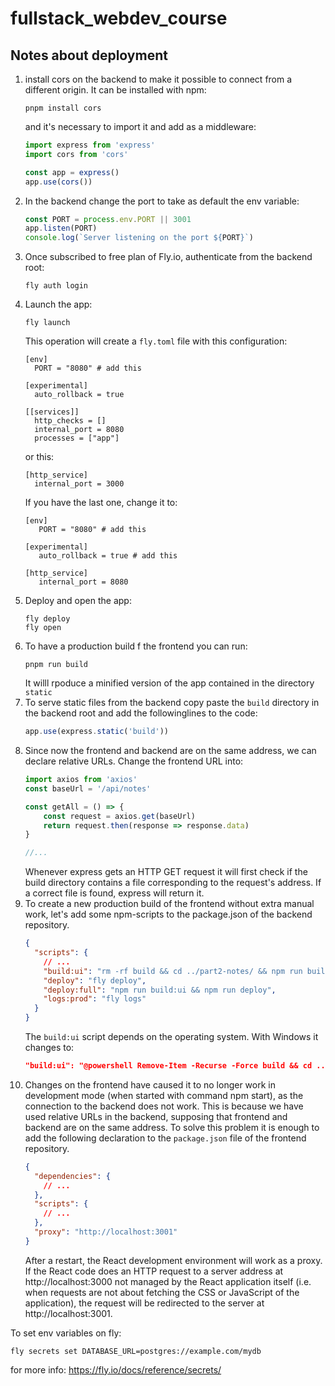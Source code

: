 # fullstack_webdev_course
## Notes about deployment
1. install cors on the backend to make it possible to connect from a different origin.
It can be installed with npm:
    ```
    pnpm install cors
    ```
   and it's necessary to import it and add as a middleware:
    ```javascript
    import express from 'express'
    import cors from 'cors'
    
    const app = express()
    app.use(cors())
    ```
2. In the backend change the port to take as default the env variable:
    ```javascript
    const PORT = process.env.PORT || 3001
    app.listen(PORT)
    console.log(`Server listening on the port ${PORT}`)
    ```
3. Once subscribed to free plan of Fly.io, authenticate from the backend root:
    ```
    fly auth login
    ```
4. Launch the app:
    ```
    fly launch
    ```
   This operation will create a `fly.toml` file with this configuration:
    ```
    [env]
      PORT = "8080" # add this
    
    [experimental]
      auto_rollback = true
    
    [[services]]
      http_checks = []
      internal_port = 8080 
      processes = ["app"]
    ```
    or this:
    ```
    [http_service]
      internal_port = 3000
    ```
   If you have the last one, change it to:
    ``` 
   [env]
       PORT = "8080" # add this
   
   [experimental]
       auto_rollback = true # add this

   [http_service]
       internal_port = 8080
    ```
5. Deploy and open the app:
    ```
    fly deploy
    fly open
    ```
6. To have a production build f the frontend you can run:
    ```
    pnpm run build
    ```
    It willl rpoduce a minified version of the app contained in the directory `static`
7. To serve static files from the backend copy paste the `build` directory in the backend root and add the followinglines to the code:
    ```javascript
    app.use(express.static('build'))
    ```
8. Since now the frontend and backend are on the same address, we can declare relative URLs.
Change the frontend URL into:
    ```javascript
    import axios from 'axios'
    const baseUrl = '/api/notes'
    
    const getAll = () => {
        const request = axios.get(baseUrl)
        return request.then(response => response.data)
    }
    
    //...
    ```
    Whenever express gets an HTTP GET request it will first check if the build directory contains a file corresponding to the request's address. 
If a correct file is found, express will return it.
9. To create a new production build of the frontend without extra manual work, let's add some npm-scripts to the package.json of the backend repository.
    ```json
    {
      "scripts": {
        // ...
        "build:ui": "rm -rf build && cd ../part2-notes/ && npm run build && cp -r build ../notes-backend",
        "deploy": "fly deploy",
        "deploy:full": "npm run build:ui && npm run deploy",    
        "logs:prod": "fly logs"
      }
    }
    ```
    The `build:ui` script depends on the operating system. With Windows it changes to:
    ```json
    "build:ui": "@powershell Remove-Item -Recurse -Force build && cd ../frontend && npm run build && @powershell Copy-Item build -Recurse ../backend", 
    ```
10. Changes on the frontend have caused it to no longer work in development mode (when started with command npm start), as the connection to the backend does not work.
This is because we have used relative URLs in the backend, supposing that frontend and backend are on the same address.
To solve this problem it is enough to add the following declaration to the `package.json` file of the frontend repository.
    ```json
    {
      "dependencies": {
        // ...
      },
      "scripts": {
        // ...
      },
      "proxy": "http://localhost:3001"
    }
    ```
    After a restart, the React development environment will work as a proxy. If the React code does an HTTP request to a server address at http://localhost:3000 not managed by the React application itself (i.e. when requests are not about fetching the CSS or JavaScript of the application), the request will be redirected to the server at http://localhost:3001.

To set env variables on fly:
```
fly secrets set DATABASE_URL=postgres://example.com/mydb 
```
for more info: https://fly.io/docs/reference/secrets/